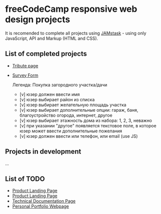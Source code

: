 # freeCodeCamp responsive web design projects

It is recomended to complete all projects using [JAMstask](https://jamstack.org) - using only JavaScript, API and Markup (HTML and CSS). 

## List of completed projects

- [Tribute page](https://codepen.io/anon/pen/RqYRdv)
- [Survey Form](https://codepen.io/anon/pen/YRReQK)

  Легенда: Покупка загородного участка/дачи
  - [v] юзер должен ввести имя
  - [v] юзер выбирает район из списка
  - [v] юзер выбирает желательную площадь участка
  - [v] юзер выбирает дополнительные опции: гараж, баня, благоустройство огорода, интернет, другое
  - [v] юзер выбирает этажность дома из набора: 1, 2, 3, неважно
  - [v] при указании "другое" появляется текстовое поле, в которое юзер может ввести дополнительные пожелания
  - [v] юзер должен ввести или телефон, или email (use JS)

## Projects in development

...

## List of TODO

- [Product Landing Page](https://learn.freecodecamp.org/responsive-web-design/responsive-web-design-projects/build-a-product-landing-page)
- [Product Landing Page](https://learn.freecodecamp.org/responsive-web-design/responsive-web-design-projects/build-a-product-landing-page)
- [Technical Documentation Page](https://learn.freecodecamp.org/responsive-web-design/responsive-web-design-projects/build-a-technical-documentation-page)
- [Personal Portfolio Webpage](https://learn.freecodecamp.org/responsive-web-design/responsive-web-design-projects/build-a-personal-portfolio-webpage)